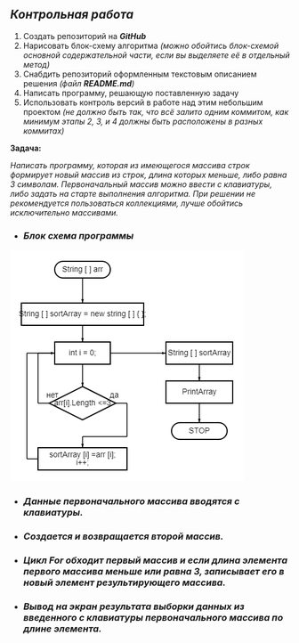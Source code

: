 ## *Контрольная работа*

1. Создать репозиторий на __*GitHub*__
2. Нарисовать блок-схему алгоритма _(можно обойтись блок-схемой основной содержательной части, если вы выделяете её в отдельный метод)_
3. Снабдить репозиторий оформленным текстовым описанием решения *(файл __README.md__)*
4. Написать программу, решающую поставленную задачу
5. Использовать контроль версий в работе над этим небольшим проектом _(не должно быть так, что всё залито одним коммитом, как минимум этапы 2, 3, и 4 должны быть расположены в разных коммитах)_

**Задача:**

*Написать программу, которая из имеющегося массива строк формирует новый массив из строк, длина которых меньше, либо равна 3 символам. Первоначальный массив можно ввести с клавиатуры, либо задать на старте выполнения алгоритма. При решении не рекомендуется пользоваться коллекциями, лучше обойтись исключительно массивами.*


* ### *Блок схема программы*

![Блок схема основного метода](diagram.png)

* ### *Данные  первоначального массива вводятся с клавиатуры.*
* ### *Создается и возвращается второй массив.*
* ### *Цикл __For__ обходит первый массив и если длина элемента первого массива  меньше или равна 3, записывает его в новый элемент результирующего массива.*
* ### *Вывод на экран результата выборки данных из введенного с клавиатуры первоначального массива по длине элемента.*